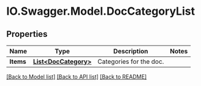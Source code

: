 # IO.Swagger.Model.DocCategoryList
## Properties

Name | Type | Description | Notes
------------ | ------------- | ------------- | -------------
**Items** | [**List&lt;DocCategory&gt;**](DocCategory.md) | Categories for the doc. | 

[[Back to Model list]](../README.md#documentation-for-models) [[Back to API list]](../README.md#documentation-for-api-endpoints) [[Back to README]](../README.md)

